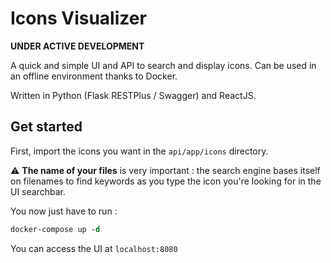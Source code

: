 # Icons Visualizer

__UNDER ACTIVE DEVELOPMENT__

A quick and simple UI and API to search and display icons. Can be used in an offline environment thanks to Docker.

Written in Python (Flask RESTPlus / Swagger) and ReactJS.

## Get started

First, import the icons you want in the `api/app/icons` directory.

:warning: **The name of your files** is very important : the search engine bases itself on filenames to find keywords as you type the icon you're looking for in the UI searchbar.

You now just have to run :

```do
docker-compose up -d
```

You can access the UI at `localhost:8080`
